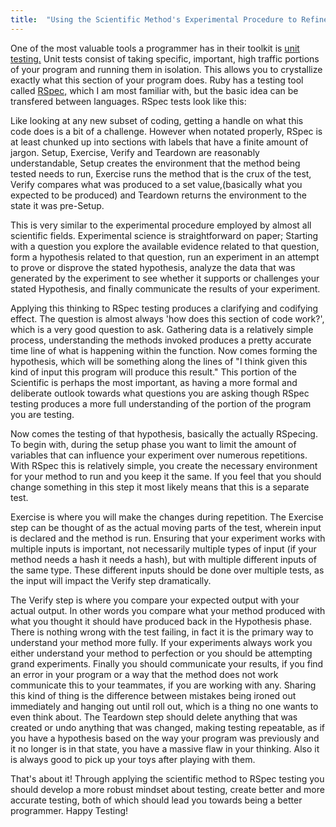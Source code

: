 ```yaml
---
title:  "Using the Scientific Method's Experimental Procedure to Refine Test Creation"
---
```


<p class="article_para"> 
One of the most valuable tools a programmer has in their toolkit is <a href="https://en.wikipedia.org/wiki/Unit_testing" target="_blank">unit testing.</a> Unit tests consist of taking specific, important, high traffic portions of your program and running them in isolation.  This allows you to crystallize exactly what this section of your program does.  Ruby has a testing tool called <a href="https://en.wikipedia.org/wiki/RSpec" target="_blank">RSpec,</a> which I am most familiar with, but the basic idea can be transfered between languages. RSpec tests look like this:
</p>

<script src="https://gist.github.com/bdfairbanks/2a6ec8e74a47c21de3a44deabd15e844.js"></script>

<p class="article_para">
Like looking at any new subset of coding, getting a handle on what this code does is a bit of a challenge.  However when notated properly, RSpec is at least chunked up into sections with labels that have a finite amount of jargon.  Setup, Exercise, Verify and Teardown are reasonably understandable, Setup creates the environment that the method being tested needs to run, Exercise runs the method that is the crux of the test, Verify compares what was produced to a set value,(basically what you expected to be produced) and Teardown returns the environment to the state it was pre-Setup.
</p>

<p class="article_para">
This is very similar to the experimental procedure employed by almost all scientific fields.  Experimental science is straightforward on paper; Starting with a question you explore the available evidence related to that question, form a hypothesis related to that question, run an experiment in an attempt to prove or disprove the stated hypothesis, analyze the data that was generated by the experiment to see whether it supports or challenges your stated Hypothesis, and finally communicate the results of your experiment.</p>

<p class="article_para">
Applying this thinking to RSpec testing produces a clarifying and codifying effect.  The question is almost always 'how does this section of code work?', which is a very good question to ask.  Gathering data is a relatively simple process, understanding the methods invoked produces a pretty accurate time line of what is happening within the function.  Now comes forming the hypothesis, which will be something along the lines of "I think given this kind of input this program will produce this result."  This portion of the Scientific is perhaps the most important, as having a more formal and deliberate outlook towards what questions you are asking though RSpec testing produces a more full understanding of the portion of the program you are testing.  
</p>

<p class="article_para">
Now comes the testing of that hypothesis, basically the actually RSpecing.  To begin with, during the setup phase you want to limit the amount of variables that can influence your experiment over numerous repetitions.  With RSpec this is relatively simple, you create the necessary environment for your method to run and you keep it the same.  If you feel that you should change something in this step it most likely means that this is a separate test.
</p> 

<p class="article_para">
Exercise is where you will make the changes during repetition. The Exercise step can be thought of as the actual moving parts of the test, wherein input is declared and the method is run.  Ensuring that your experiment works with multiple inputs is important, not necessarily multiple types of input (if your method needs a hash it needs a hash), but with multiple different inputs of the same type. These different inputs should be done over multiple tests, as the input will impact the Verify step dramatically.
</p>

<p class="article_para">
The Verify step is where you compare your expected output with your actual output.  In other words you compare what your method produced with what you thought it should have produced back in the Hypothesis phase.  There is nothing wrong with the test failing, in fact it is the primary way to understand your method more fully.  If your experiments always work you either understand your method to perfection or you should be attempting grand experiments.   Finally you should communicate your results, if you find an error in your program or a way that the method does not work communicate this to your teammates, if you are working with any.  Sharing this kind of thing is the difference between mistakes being ironed out immediately and hanging out until roll out, which is a thing no one wants to even think about.  The Teardown step should delete anything that was created or undo anything that was changed, making testing repeatable, as if you have a hypothesis based on the way your program was previously and it no longer is in that state, you have a massive flaw in your thinking.  Also it is always good to pick up your toys after playing with them.
</p>

<p class="article_para">
That's about it!  Through applying the scientific method to RSpec testing you should develop a more robust mindset about testing, create better and more accurate testing, both of which should lead you towards being a better programmer.  Happy Testing!
</p>